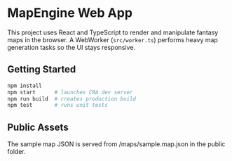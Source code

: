# MapEngine Web App

This project uses React and TypeScript to render and manipulate fantasy maps in the browser. A WebWorker (`src/worker.ts`) performs heavy map generation tasks so the UI stays responsive.

## Getting Started

```bash
npm install
npm start      # launches CRA dev server
npm run build  # creates production build
npm test       # runs unit tests
```

## Public Assets

The sample map JSON is served from /maps/sample.map.json in the public folder.
